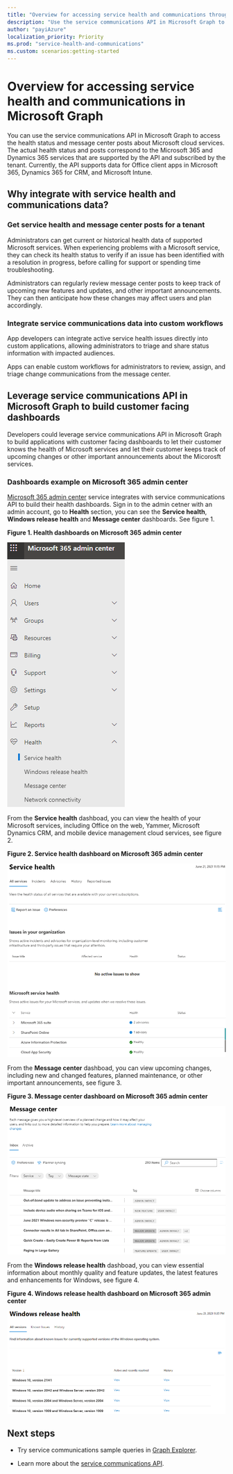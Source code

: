 ```yaml
---
title: "Overview for accessing service health and communications through Microsoft Graph"
description: "Use the service communications API in Microsoft Graph to access the health status and message center posts about  Microsoft cloud services."
author: "payiAzure"
localization_priority: Priority
ms.prod: "service-health-and-communications"
ms.custom: scenarios:getting-started
---
```


# Overview for accessing service health and communications in Microsoft Graph
You can use the service communications API in Microsoft Graph to access the health status and message center posts about Microsoft cloud services. The actual health status and posts correspond to the Microsoft 365 and Dynamics 365 services that are supported by the API and subscribed by the tenant. Currently, the API supports data for Office client apps in Microsoft 365, Dynamics 365 for CRM, and Microsoft Intune.

## Why integrate with service health and communications data?

### Get service health and message center posts for a tenant
Administrators can get current or historical health data of supported Microsoft services. When experiencing problems with a Microsoft service, they can check its health status to verify if an issue has been identified with a resolution in progress, before calling for support or spending time troubleshooting. 

Administrators can regularly review message center posts to keep track of upcoming new features and updates, and other important announcements. They can then anticipate how these changes may affect users and plan accordingly.

### Integrate service communications data into custom workflows
App developers can integrate active service health issues directly into custom applications, allowing administrators to triage and share status information with impacted audiences.

Apps can enable custom workflows for administrators to review, assign, and triage change communications from the message center.

## Leverage service communications API in Microsoft Graph to build customer facing dashboards

Developers could leverage service communications API in Microsoft Graph to build applications with customer facing dashboards to let their customer knows the health of Microsoft services and let their customer keeps track of upcoming changes or other important announcements about the Micorosft services.

### Dashboards example on Microsoft 365 admin center
[Microsoft 365 admin center](https://admin.microsoft.com/Adminportal/Home?source=applauncher#/homepage) service integrates with service communications API to build their health dashboards. Sign in to the admin cetner with an admin account, go to <b>Health</b> section, you can see the <b>Service health</b>, <b>Windows release health</b> and <b>Message center</b> dashboards. See figure 1.

**Figure 1. Health dashboards on Microsoft 365 admin center**

![Screenshot of Delve in Microsoft 365 showing popular documents for a user](images/service-communications-concept-overview-admin-center-dashboards.png)

From the **Service health** dashboad, you can view the health of your Microsoft services, including Office on the web, Yammer, Microsoft Dynamics CRM, and mobile device management cloud services, see figure 2.

**Figure 2. Service health dashboard on Microsoft 365 admin center**

![Screenshot of Delve in Microsoft 365 showing popular documents for a user](images/service-communications-concept-overview-admin-center-serviceHealth.png)

From the **Message center** dashboad, you can view upcoming changes, including new and changed features, planned maintenance, or other important announcements, see figure 3.

**Figure 3. Message center dashboard on Microsoft 365 admin center**

![Screenshot of Delve in Microsoft 365 showing popular documents for a user](images/service-communications-concept-overview-admin-center-messagecenter.png)

From the **Windows release health** dashboad, you can view essential information about monthly quality and feature updates, the latest features and enhancements for Windows, see figure 4.

**Figure 4. Windows release health dashboard on Microsoft 365 admin center**

![Screenshot of Delve in Microsoft 365 showing popular documents for a user](images/service-communications-concept-overview-admin-center-windowshealth.png)

## Next steps

- Try service communications sample queries in [Graph Explorer](https://developer.microsoft.com/graph/graph-explorer/?request=admin%2FserviceAnnouncement%2FhealthOverviews&version=beta).

- Learn more about the [service communications API](/graph/api/resources/serviceannouncement?view=graph-rest-beta&preserve-view=true).